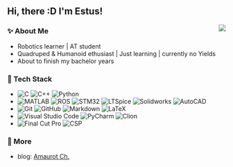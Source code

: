 ## Hi, there :D I'm Estus!

<img align="right" src='https://github-readme-stats.vercel.app/api?username=RedBowtie&count_private=true&show_icons=true&theme=tokyonight&include_all_commits=true'/>

### ✨ About Me

- Robotics learner | AT student 
- Quadruped & Humanoid ethusiast | Just learning | currently no Yields
- About to finish my bachelor years

### 🧰 Tech Stack

- ![C](https://img.shields.io/badge/-c-333333?style=flat&logo=c)
  ![C++](https://img.shields.io/badge/-c++-333333?style=flat&logo=c%2B%2B)
  ![Python](https://img.shields.io/badge/-Python-333333?style=flat&logo=python) 
- ![MATLAB](https://img.shields.io/badge/-MATLAB-333333?style=flat&logo=MATLAB)
  ![ROS](https://img.shields.io/badge/-ROS-333333?style=flat&logo=ROS)
  ![STM32](https://img.shields.io/badge/-STM32-333333?style=flat&logo=STM32)
  ![LTSpice](https://img.shields.io/badge/-LTSpice-333333?style=flat&logo=LTSpice)
  ![Solidworks](https://img.shields.io/badge/-Solidworks-333333?style=flat&logo=Solidworks)
  ![AutoCAD](https://img.shields.io/badge/-AutoCAD-333333?style=flat&logo=AutoCAD)
- ![Git](https://img.shields.io/badge/-Git-333333?style=flat&logo=git)
  ![GitHub](https://img.shields.io/badge/-GitHub-333333?style=flat&logo=github)
  ![Markdown](https://img.shields.io/badge/-Markdown-333333?style=flat&logo=markdown)
  ![LaTeX](https://img.shields.io/badge/-LaTeX-333333?style=flat&logo=LaTeX)
- ![Visual Studio Code](https://img.shields.io/badge/-Visual%20Studio%20Code-333333?style=flat&logo=visual-studio-code&logoColor=007ACC)
  ![PyCharm](https://img.shields.io/badge/-PyCharm-333333?style=flat&logo=PyCharm)
  ![Clion](https://img.shields.io/badge/-Clion-333333?style=flat&logo=Clion)
- ![Final Cut Pro](https://img.shields.io/badge/-Final%20Cut%20Pro-333333?style=flat&logo=FCPX)
  ![CSP](https://img.shields.io/badge/-Clip%20Studio%20Paint-333333?style=flat&logo=CSP)

### 🧭 More

- blog: [Amaurot Ch.](https://redbowtie.github.io)

<!-- [![Top Langs](https://github-readme-stats.vercel.app/api/top-langs/?username=RedBowtie&layout=compact)](https://github.com/anuraghazra/github-readme-stats) -->
